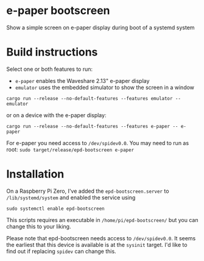 # e-paper bootscreen
Show a simple screen on e-paper display during boot of a systemd system

# Build instructions
Select one or both features to run:
* `e-paper` enables the Waveshare 2.13" e-paper display
* `emulator` uses the embedded simulator to show the screen in a window

```
cargo run --release --no-default-features --features emulator -- emulator
```

or on a device with the e-paper display:

```
cargo run --release --no-default-features --features e-paper -- e-paper
```

For e-paper you need access to `/dev/spidev0.0`. You may need to run as root: `sudo target/release/epd-bootscreen e-paper`

# Installation

On a Raspberry Pi Zero, I've added the `epd-bootscreen.server` to `/lib/systemd/system` and enabled the service using 

```
sudo systemctl enable epd-bootscreen
```

This scripts requires an executable in `/home/pi/epd-bootscreen/` but you can change this to your liking.

Please note that epd-bootscreen needs access to `/dev/spidev0.0`. It seems the earliest that this device is available is at the `sysinit` target. I'd like to find out if replacing `spidev` can change this.
